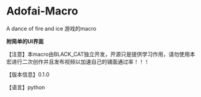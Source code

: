 # Adofai-Macro
A dance of fire and ice 游戏的macro

**附简单的UI界面**

【注意】本macro由BLACK_CAT独立开发，开源只是提供学习作用，请勿使用本宏进行二次创作并且发布视频以加速自己的铺面通过率！！！

【版本信息】0.1.0

【语言】python
